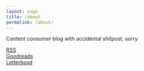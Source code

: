 ```yaml
---
layout: page
title: /about
permalink: /about/
---
```

Content consumer blog with accidental shitpost, sorry  


[RSS](/feed.xml)  
[Goodreads](https://www.goodreads.com/user/show/91881550-ummshsh)  
[Letterboxd](https://letterboxd.com/ummshsh/films/)  